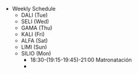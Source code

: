 - Weekly Schedule
	- DALI (Tue)
	- SELI (Wed)
	- GAMA (Thu)
	- KALI (Fri)
	- ALFA (Sat)
	- LIMI (Sun)
	- SILIO (Mon)
		- 18:30-(19:15-19:45)-21:00 Matronatación
		-